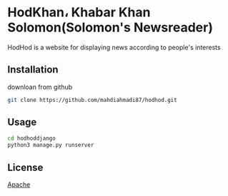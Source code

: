 # HodKhan، Khabar Khan Solomon(Solomon's Newsreader)

HodHod is a website for displaying news according to people's interests

## Installation

downloan from github

```bash
git clone https://github.com/mahdiahmadi87/hodhod.git
```

## Usage

```bash
cd hodhoddjango
python3 manage.py runserver
```


## License

[Apache](http://www.apache.org/licenses/)
